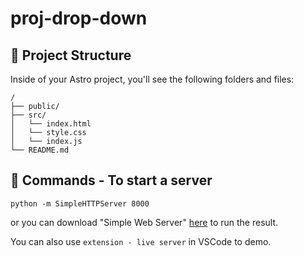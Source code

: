 # proj-drop-down

## 🚀 Project Structure

Inside of your Astro project, you'll see the following folders and files:

```text
/
├── public/
├── src/
│   └── index.html
│   └── style.css
│   └── index.js
└── README.md
```

## 🧞 Commands - To start a server

```
python -m SimpleHTTPServer 8000
```

or you can download "Simple Web Server" [here](https://simplewebserver.org/) to run the result.

You can also use `extension - live server` in VSCode to demo.